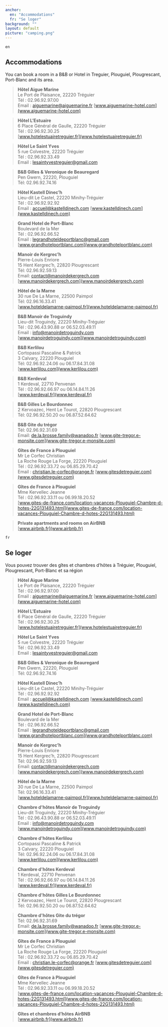 ```yaml
---
anchor:
  en: "Accommodations"
  fr: "Se loger"
background: ""
layout: default
picture: "camping.png"
---
```

`en`

## Accommodations

You can book a room in a B&B or Hotel in Treguier, Plouguiel, Plougrescant, Port-Blanc and its area.

> **Hôtel Aigue Marine**<br />
> Le Port de Plaisance, 22220 Tréguier<br />
> Tél : 02.96.92.97.00<br />
> Email : aiguemarine@aiguemarine.fr
> [www.aiguemarine-hotel.com](www.aiguemarine-hotel.com)

> **Hôtel L’Estuaire**<br />
> 6 Place Général de Gaulle, 22220 Tréguier<br />
> Tél : 02.96.92.30.25<br />
> [www.hotelestuairetreguier.fr](www.hotelestuairetreguier.fr)

> **Hôtel Le Saint Yves**<br />
> 5 rue Colvestre, 22220 Tréguier<br />
> Tél : 02.96.92.33.49<br />
> Email : lesaintyvestreguier@gmail.com

> **B&B Gilles & Veronique de Beauregard**<br />
> Pen Gwern, 22220, Plouguiel<br />
> Tél: 02.96.92.74.16

> **Hôtel Kastell Dinec’h**<br />
> Lieu-dit Le Castel, 22220 Minihy-Tréguier<br />
> Tél : 02.96.92.92.92<br />
> Email : accueil@kastelldinech.com
> [www.kastelldinech.com](www.kastelldinech.com)

> **Grand Hotel de Port-Blanc**<br />
> Boulevard de la Mer<br />
> Tél : 02.96.92.66.52<br />
> Email : legrandhoteldeportblanc@gmail.com
> [www.grandhotelportblanc.com](www.grandhotelportblanc.com)

> **Manoir de Kergrec’h**<br />
> Pierre-Louis Enriore<br />
> 15 Hent Kergrec’h, 22820 Plougrescant<br />
> Tél: 02.96.92.59.13<br />
> Email: contact@manoirdekergrech.com
> [www.manoirdekergrech.com](www.manoirdekergrech.com)

> **Hôtel de la Marne**<br />
> 30 rue De La Marne, 22500 Paimpol<br />
> Tél: 02.96.16.33.41<br />
> [www.hoteldelamarne-paimpol.fr](www.hoteldelamarne-paimpol.fr)

> **B&B Manoir de Troguindy**<br />
> Lieu-dit Troguindy, 22220 Minihy-Tréguier<br />
> Tél : 02.96.43.90.88 or 06.52.03.49.11<br />
> Email : info@manoirdetroguindy.com<br />
> [www.manoirdetroguindy.com](www.manoirdetroguindy.com)

> **B&B Kerlilou**<br />
> Cortopassi Pascaline & Patrick<br />
> 3 Calvary, 22220 Plouguiel<br />
> Tél: 02.96.92.24.06 ou 06.17.84.31.08<br />
> [www.kerlilou.com](www.kerlilou.com)

> **B&B Kerdeval**<br />
> 1 Kerdeval, 22710 Penvenan<br />
> Tél : 02.96.92.66.97 ou 06.14.84.11.26<br />
> [www.kerdeval.fr](www.kerdeval.fr)

> **B&B Gilles Le Bourdonnec**<br />
> 2 Kervoazec, Hent Le Tourot, 22820 Plougrescant<br />
> Tél: 02.96.92.50.20 ou 06.87.52.64.62

> **B&B Gite du trégor**<br />
> Tél: 02.96.92.31.69<br />
> Email: de.la.brosse.family@wanadoo.fr
> [www.gite-tregor.e-monsite.com](www.gite-tregor.e-monsite.com)

> **Gîtes de France à Plouguiel**<br />
> Mr Le Corfec Christian<br />
> La Roche Rouge La Forge, 22220 Plouguiel<br />
> Tél : 02.96.92.33.72 ou 06.85.29.70.42<br />
> Email : christian.le-corfec@orange.fr
> [www.gitesdetreguier.com](www.gitesdetreguier.com)

> **Gîtes de France à Plouguiel**<br />
> Mme Kervellec Jeanne<br />
> Tél : 02.96.92.33.11 ou 06.99.18.20.52<br />
> [www.gites-de-france.com/location-vacances-Plouguiel-Chambre-d-hotes-22G131493.html](www.gites-de-france.com/location-vacances-Plouguiel-Chambre-d-hotes-22G131493.html)

> **Private apartments and rooms on AirBNB**<br />
> [www.airbnb.fr](www.airbnb.fr)


`fr`

## Se loger

Vous pouvez trouver des gîtes et chambres d’hôtes à Tréguier, Plouguiel, Plougrescant, Port-Blanc et sa région

> **Hôtel Aigue Marine**<br />
> Le Port de Plaisance, 22220 Tréguier<br />
> Tél : 02.96.92.97.00<br />
> Email : aiguemarine@aiguemarine.fr
> [www.aiguemarine-hotel.com](www.aiguemarine-hotel.com)

> **Hôtel L’Estuaire**<br />
> 6 Place Général de Gaulle, 22220 Tréguier<br />
> Tél : 02.96.92.30.25<br />
> [www.hotelestuairetreguier.fr](www.hotelestuairetreguier.fr)

> **Hôtel Le Saint Yves**<br />
> 5 rue Colvestre, 22220 Tréguier<br />
> Tél : 02.96.92.33.49<br />
> Email : lesaintyvestreguier@gmail.com

> **B&B Gilles & Veronique de Beauregard**<br />
> Pen Gwern, 22220, Plouguiel<br />
> Tél: 02.96.92.74.16

> **Hôtel Kastell Dinec’h**<br />
> Lieu-dit Le Castel, 22220 Minihy-Tréguier<br />
> Tél : 02.96.92.92.92<br />
> Email : accueil@kastelldinech.com
> [www.kastelldinech.com](www.kastelldinech.com)

> **Grand Hotel de Port-Blanc**<br />
> Boulevard de la Mer<br />
> Tél : 02.96.92.66.52<br />
> Email : legrandhoteldeportblanc@gmail.com
> [www.grandhotelportblanc.com](www.grandhotelportblanc.com)

> **Manoir de Kergrec’h**<br />
> Pierre-Louis Enriore<br />
> 15 Hent Kergrec’h, 22820 Plougrescant<br />
> Tél: 02.96.92.59.13<br />
> Email: contact@manoirdekergrech.com
> [www.manoirdekergrech.com](www.manoirdekergrech.com)

> **Hôtel de la Marne**<br />
> 30 rue De La Marne, 22500 Paimpol<br />
> Tél: 02.96.16.33.41<br />
> [www.hoteldelamarne-paimpol.fr](www.hoteldelamarne-paimpol.fr)

> **Chambre d'hôtes Manoir de Troguindy**<br />
> Lieu-dit Troguindy, 22220 Minihy-Tréguier<br />
> Tél : 02.96.43.90.88 or 06.52.03.49.11<br />
> Email : info@manoirdetroguindy.com<br />
> [www.manoirdetroguindy.com](www.manoirdetroguindy.com)

> **Chambre d'hôtes Kerlilou**<br />
> Cortopassi Pascaline & Patrick<br />
> 3 Calvary, 22220 Plouguiel<br />
> Tél: 02.96.92.24.06 ou 06.17.84.31.08<br />
> [www.kerlilou.com](www.kerlilou.com)

> **Chambre d'hôtes Kerdeval**<br />
> 1 Kerdeval, 22710 Penvenan<br />
> Tél : 02.96.92.66.97 ou 06.14.84.11.26<br />
> [www.kerdeval.fr](www.kerdeval.fr)

> **Chambre d'hôtes Gilles Le Bourdonnec**<br />
> 2 Kervoazec, Hent Le Tourot, 22820 Plougrescant<br />
> Tél: 02.96.92.50.20 ou 06.87.52.64.62

> **Chambre d'hôtes Gite du trégor**<br />
> Tél: 02.96.92.31.69<br />
> Email: de.la.brosse.family@wanadoo.fr
> [www.gite-tregor.e-monsite.com](www.gite-tregor.e-monsite.com)

> **Gîtes de France à Plouguiel**<br />
> Mr Le Corfec Christian<br />
> La Roche Rouge La Forge, 22220 Plouguiel<br />
> Tél : 02.96.92.33.72 ou 06.85.29.70.42<br />
> Email : christian.le-corfec@orange.fr
> [www.gitesdetreguier.com](www.gitesdetreguier.com)

> **Gîtes de France à Plouguiel**<br />
> Mme Kervellec Jeanne<br />
> Tél : 02.96.92.33.11 ou 06.99.18.20.52<br />
> [www.gites-de-france.com/location-vacances-Plouguiel-Chambre-d-hotes-22G131493.html](www.gites-de-france.com/location-vacances-Plouguiel-Chambre-d-hotes-22G131493.html)

> **Gîtes et chambres d’hôtes AirBNB**<br />
> [www.airbnb.fr](www.airbnb.fr)
